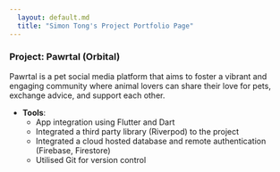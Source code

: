```yaml
---
  layout: default.md
  title: "Simon Tong's Project Portfolio Page"
---
```


### Project: Pawrtal (Orbital)

Pawrtal is a pet social media platform that aims to foster a vibrant and engaging
community where animal lovers can share their love for pets, exchange advice, and
support each other.

* **Tools**:
    * App integration using Flutter and Dart
    * Integrated a third party library (Riverpod) to the project
    * Integrated a cloud hosted database and remote authentication (Firebase, Firestore)
    * Utilised Git for version control
